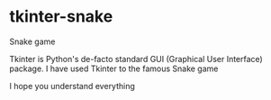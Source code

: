 # tkinter-snake
Snake game

Tkinter is Python's de-facto standard GUI (Graphical User Interface) package.
I have used Tkinter to the famous Snake game

I hope you understand everything

